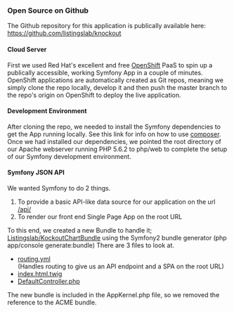 <h3>Open Source on Github</h3>
<p>The Github repository for this application is publically available here: <a href="https://github.com/listingslab/knockout" target="_blank">https://github.com/listingslab/knockout</a></p>

<h4>Cloud Server</h4>
<p>First we used Red Hat's excellent and free <a href="https://www.openshift.com" target="_blank">OpenShift</a> PaaS to spin up a publically accessible, working Symfony App in a couple of minutes. OpenShift applications are automatically created as Git repos, meaning we simply clone the repo locally, develop it and then push the master branch to the repo's origin on OpenShift to deploy the live application.

<h4>Development Environment</h4>
<p>After cloning the repo, we needed to install the Symfony dependencies to get the App running locally. See this link for info on how to use <a href="https://getcomposer.org/download/" target="_blank">composer</a>. Once we had installed our dependencies, we pointed the root directory of our Apache webserver running PHP 5.6.2 to php/web to complete the setup of our Symfony development environment.</p>

<h4>Symfony JSON API</h4>
<p>We wanted Symfony to do 2 things.</p> 
<ol>
    <li>To provide a basic API-like data source for our application on the url <a href="http://knockout-listingslab.rhcloud.com/api" target="blank">/api/</a></li>
    <li>To render our front end Single Page App on the root URL</li>
</ol>
<p>To this end, we created a new Bundle to handle it; <a href="https://github.com/listingslab/knockout/tree/master/php/src/Listingslab/KockoutChartBundle" target="_blank">Listingslab/KockoutChartBundle</a> using the Symfony2 bundle generator (php app/console generate:bundle)
There are 3 files to look at.</p> 

<ul>
    <li><a href="https://github.com/listingslab/knockout/blob/master/php/src/Listingslab/KockoutChartBundle/Resources/config/routing.yml" target="blank">routing.yml</a><br/>(Handles routing to give us an API endpoint and a SPA on the root URL)</li>
    <li><a href="https://github.com/listingslab/knockout/blob/master/php/src/Listingslab/KockoutChartBundle/Resources/views/Default/index.html.twig" target="_blank">index.html.twig</a></li>
    <li><a href="https://github.com/listingslab/knockout/blob/master/php/src/Listingslab/KockoutChartBundle/Controller/DefaultController.php" target="_blank">DefaultController.php</a></li>
</ul>

<p>The new bundle is included in the AppKernel.php file, so we removed the reference to the ACME bundle.</p>